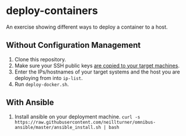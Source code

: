 # deploy-containers
An exercise showing different ways to deploy a container to a host.

## Without Configuration Management
1. Clone this repository.
1. Make sure your SSH public keys [are copied to your target machines](https://codeyarns.com/2016/01/20/how-to-ssh-without-username-or-password/).
1. Enter the IPs/hostnames of your target systems and the host you are deploying from into `ip-list`.
1. Run `deploy-docker.sh`.

## With Ansible
1. Install ansible on your deployment machine.
`curl -s https://raw.githubusercontent.com/neillturner/omnibus-ansible/master/ansible_install.sh | bash`
